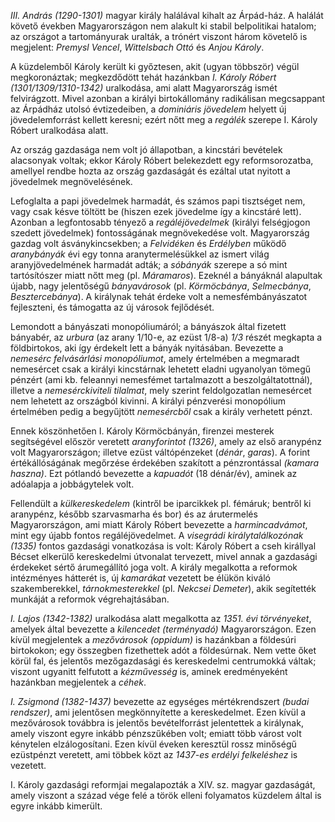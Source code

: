 *III. András (1290-1301)* magyar király halálával kihalt az Árpád-ház. A halálát követő években Magyarországon nem alakult ki stabil belpolitikai hatalom; az országot a tartományurak uralták, a trónért viszont három követelő is megjelent: *Premysl Vencel*, *Wittelsbach Ottó* és *Anjou Károly*.

A küzdelemből Károly került ki győztesen, akit (ugyan többször) végül megkoronáztak; megkezdődött tehát hazánkban *I. Károly Róbert (1301/1309/1310-1342)* uralkodása, ami alatt Magyarország ismét felvirágzott. Mivel azonban a királyi birtokállomány radikálisan megcsappant az Árpádház utolsó évtizedeiben, a *dominiáris jövedelem* helyett új jövedelemforrást kellett keresni; ezért nőtt meg a *regálék* szerepe I. Károly Róbert uralkodása alatt.

Az ország gazdasága nem volt jó állapotban, a kincstári bevételek alacsonyak voltak; ekkor Károly Róbert belekezdett egy reformsorozatba, amellyel rendbe hozta az ország gazdaságát és ezáltal utat nyitott a jövedelmek megnövelésének.

Lefoglalta a papi jövedelmek harmadát, és számos papi tisztséget nem, vagy csak késve töltött be (hiszen ezek jövedelme így a kincstáré lett). Azonban a legfontosabb tényező a *regáléjövedelmek* (királyi felségjogon szedett jövedelmek) fontosságának megnövekedése volt. Magyarország gazdag volt ásványkincsekben; a *Felvidéken* és *Erdélyben* működő *aranybányák* évi egy tonna aranytermelésükkel az ismert világ aranyjövedelmének harmadát adták; a *sóbányák* szerepe a só mint tartósítószer miatt nőtt meg (pl. *Máramaros*). Ezeknél a bányáknál alapultak újabb, nagy jelentőségű *bányavárosok* (pl. *Körmöcbánya*, *Selmecbánya*, *Besztercebánya*). A királynak tehát érdeke volt a nemesfémbányászatot fejleszteni, és támogatta az új városok fejlődését.

Lemondott a bányászati monopóliumáról; a bányászok által fizetett bányabér, az *urbura* (az arany 1/10-e, az ezüst 1/8-a) *1/3* részét megkapta a földbirtokos, aki így érdekelt lett a bányák nyitásában. Bevezette a *nemesérc felvásárlási monopóliumot*, amely értelmében a megmaradt nemesércet csak a királyi kincstárnak lehetett eladni ugyanolyan tömegű pénzért (ami kb. feleannyi nemesfémet tartalmazott a beszolgáltatottnál), illetve a *nemesérckiviteli tilalmat*, mely szerint feldolgozatlan nemesércet nem lehetett az országból kivinni. A királyi pénzverési monopólium értelmében pedig a begyűjtött *nemesércből* csak a király verhetett pénzt.

Ennek köszönhetően I. Károly Körmöcbányán, firenzei mesterek segítségével először veretett *aranyforintot (1326)*, amely az első aranypénz volt Magyarországon; illetve ezüst váltópénzeket (*dénár*, *garas*). A forint értékállóságának megőrzése érdekében szakított a pénzrontással *(kamara haszna)*. Ezt pótlandó bevezette a *kapuadót* (18 dénár/év), aminek az adóalapja a jobbágytelek volt.

Fellendült a *külkereskedelem* (kintről be iparcikkek pl. fémáruk; bentről ki aranypénz, később szarvasmarha és bor) és az árutermelés Magyarországon, ami miatt Károly Róbert bevezette a *harmincadvámot*, mint egy újabb fontos regáléjövedelmet. A *visegrádi királytalálkozónak (1335)* fontos gazdasági vonatkozása is volt: Károly Róbert a cseh királlyal Bécset elkerülő kereskedelmi útvonalat tervezett, mivel annak a gazdasági érdekeket sértő árumegállító joga volt.
A király megalkotta a reformok intézményes hátterét is, új *kamarákat* vezetett be élükön kiváló szakemberekkel, *tárnokmesterekkel* (pl. *Nekcsei Demeter*), akik segítették munkáját a reformok végrehajtásában.

*I. Lajos (1342-1382)* uralkodása alatt megalkotta az *1351. évi törvényeket*, amelyek által bevezette a *kilencedet (terményadó)* Magyarországon. Ezen kívül megjelentek a *mezővárosok (oppidum)* is hazánkban a földesúri birtokokon; egy összegben fizethettek adót a földesúrnak. Nem vette őket körül fal, és jelentős mezőgazdasági és kereskedelmi centrumokká váltak; viszont ugyanitt felfutott a *kézművesség* is, aminek eredményeként hazánkban megjelentek a *céhek*.

*I. Zsigmond (1382-1437)* bevezette az egységes mértékrendszert *(budai rendszer)*, ami jelentősen megkönnyítette a kereskedelmet. Ezen kívül a mezővárosok továbbra is jelentős bevételforrást jelentettek a királynak, amely viszont egyre inkább pénzszűkében volt; emiatt több várost volt kénytelen elzálogosítani. Ezen kívül éveken keresztül rossz minőségű ezüstpénzt veretett, ami többek közt az *1437-es erdélyi felkeléshez* is vezetett.

I. Károly gazdasági reformjai megalapozták a XIV. sz. magyar gazdaságát, amely viszont a század vége felé a török elleni folyamatos küzdelem által is egyre inkább kimerült.
